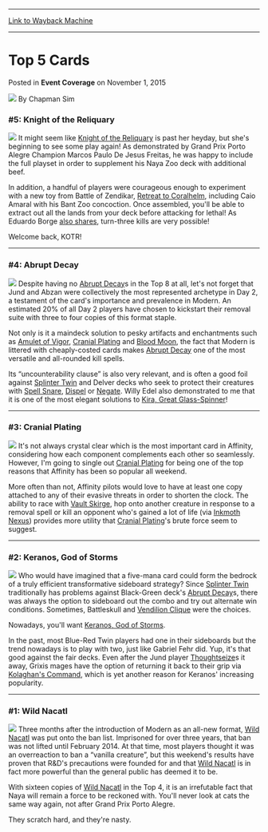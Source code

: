 
---
[Link to Wayback Machine](https://web.archive.org/web/20151105065533/http://magic.wizards.com/en/events/coverage/gppoa15/top-5-cards-2015-11-01)

[_metadata_:author]:- "Chapman Sim"
[_metadata_:description]:- "#5: Knight of the Reliquary"
[_metadata_:generator]:- "Drupal 7 (http://drupal.org)"
[_metadata_:node]:- "821896"
[_metadata_:publish_date]:- "2015-11-01"
[_metadata_:source]:- "div-main-content"
[_metadata_:title]:- "Top 5 Cards"
[_metadata_:wayback_capture_timestamp]:- "2015-11-05 06:55:33"
[_metadata_:wayback_raw_url]:- "https://web.archive.org/web/20151105065533id_/http://magic.wizards.com/en/events/coverage/gppoa15/top-5-cards-2015-11-01"
[_metadata_:wayback_url]:- "http://magic.wizards.com/en/events/coverage/gppoa15/top-5-cards-2015-11-01"
---


Top 5 Cards
===========



 Posted in **Event Coverage**
 on November 1, 2015 






![](https://media.magic.wizards.com/styles/auth_small/public/images/person/chapman_icon_0.jpg)
By Chapman Sim











### #5: Knight of the Reliquary


[![](http://gatherer.wizards.com/Handlers/Image.ashx?type=card&name=Knight+of+the+Reliquary)](http://gatherer.wizards.com/Pages/Card/Details.aspx?name=Knight+of+the+Reliquary)
It might seem like [Knight of the Reliquary](http://gatherer.wizards.com/Pages/Card/Details.aspx?name=Knight+of+the+Reliquary) is past her heyday, but she's beginning to see some play again! As demonstrated by Grand Prix Porto Alegre Champion Marcos Paulo De Jesus Freitas, he was happy to include the full playset in order to supplement his Naya Zoo deck with additional beef.


In addition, a handful of players were courageous enough to experiment with a new toy from Battle of Zendikar, [Retreat to Coralhelm](http://gatherer.wizards.com/Pages/Card/Details.aspx?name=Retreat+to+Coralhelm), including Caio Amaral with his Bant Zoo concoction. Once assembled, you'll be able to extract out all the lands from your deck before attacking for lethal! As Eduardo Borge [also shares](http://magic.wizards.com/en/events/coverage/gppoa15/retreating-to-coralhelm-with-eduardo-borges-2015-11-1), turn-three kills are very possible!


Welcome back, KOTR!




---

### #4: Abrupt Decay


[![](http://gatherer.wizards.com/Handlers/Image.ashx?type=card&name=Abrupt+Decay)](http://gatherer.wizards.com/Pages/Card/Details.aspx?name=Abrupt+Decay)
Despite having no [Abrupt Decay](http://gatherer.wizards.com/Pages/Card/Details.aspx?name=Abrupt+Decay)s in the Top 8 at all, let's not forget that Jund and Abzan were collectively the most represented archetype in Day 2, a testament of the card's importance and prevalence in Modern. An estimated 20% of all Day 2 players have chosen to kickstart their removal suite with three to four copies of this format staple.


Not only is it a maindeck solution to pesky artifacts and enchantments such as [Amulet of Vigor](http://gatherer.wizards.com/Pages/Card/Details.aspx?name=Amulet+of+Vigor), [Cranial Plating](http://gatherer.wizards.com/Pages/Card/Details.aspx?name=Cranial+Plating) and [Blood Moon](http://gatherer.wizards.com/Pages/Card/Details.aspx?name=Blood+Moon), the fact that Modern is littered with cheaply-costed cards makes [Abrupt Decay](http://gatherer.wizards.com/Pages/Card/Details.aspx?name=Abrupt+Decay) one of the most versatile and all-rounded kill spells.


Its “uncounterability clause” is also very relevant, and is often a good foil against [Splinter Twin](http://gatherer.wizards.com/Pages/Card/Details.aspx?name=Splinter+Twin) and Delver decks who seek to protect their creatures with [Spell Snare](http://gatherer.wizards.com/Pages/Card/Details.aspx?name=Spell+Snare), [Dispel](http://gatherer.wizards.com/Pages/Card/Details.aspx?name=Dispel) or [Negate](http://gatherer.wizards.com/Pages/Card/Details.aspx?name=Negate). Willy Edel also demonstrated to me that it is one of the most elegant solutions to [Kira, Great Glass-Spinner](http://gatherer.wizards.com/Pages/Card/Details.aspx?name=Kira%2C+Great+Glass-Spinner)!




---

### #3: Cranial Plating


[![](http://gatherer.wizards.com/Handlers/Image.ashx?type=card&name=Cranial+Plating)](http://gatherer.wizards.com/Pages/Card/Details.aspx?name=Cranial+Plating)
It's not always crystal clear which is the most important card in Affinity, considering how each component complements each other so seamlessly. However, I'm going to single out [Cranial Plating](http://gatherer.wizards.com/Pages/Card/Details.aspx?name=Cranial+Plating) for being one of the top reasons that Affinity has been so popular all weekend.


More often than not, Affinity pilots would love to have at least one copy attached to any of their evasive threats in order to shorten the clock. The ability to race with [Vault Skirge](http://gatherer.wizards.com/Pages/Card/Details.aspx?name=Vault+Skirge), hop onto another creature in response to a removal spell or kill an opponent who's gained a lot of life (via [Inkmoth Nexus](http://gatherer.wizards.com/Pages/Card/Details.aspx?name=Inkmoth+Nexus)) provides more utility that [Cranial Plating](http://gatherer.wizards.com/Pages/Card/Details.aspx?name=Cranial+Plating)'s brute force seem to suggest.




---

### #2: Keranos, God of Storms


[![](http://gatherer.wizards.com/Handlers/Image.ashx?type=card&name=Keranos%2C+God+of+Storms)](http://gatherer.wizards.com/Pages/Card/Details.aspx?name=Keranos%2C+God+of+Storms)
Who would have imagined that a five-mana card could form the bedrock of a truly efficient transformative sideboard strategy? Since [Splinter Twin](http://gatherer.wizards.com/Pages/Card/Details.aspx?name=Splinter+Twin) traditionally has problems against Black-Green deck's [Abrupt Decay](http://gatherer.wizards.com/Pages/Card/Details.aspx?name=Abrupt+Decay)s, there was always the option to sideboard out the combo and try out alternate win conditions. Sometimes, Battleskull and [Vendilion Clique](http://gatherer.wizards.com/Pages/Card/Details.aspx?name=Vendilion+Clique) were the choices.


Nowadays, you'll want [Keranos, God of Storms](http://gatherer.wizards.com/Pages/Card/Details.aspx?name=Keranos%2C+God+of+Storms).  
  

In the past, most Blue-Red Twin players had one in their sideboards but the trend nowadays is to play with two, just like Gabriel Fehr did. Yup, it's that good against the fair decks. Even after the Jund player [Thoughtseize](http://gatherer.wizards.com/Pages/Card/Details.aspx?name=Thoughtseize)s it away, Grixis mages have the option of returning it back to their grip via [Kolaghan's Command](http://gatherer.wizards.com/Pages/Card/Details.aspx?name=Kolaghan%27s+Command), which is yet another reason for Keranos' increasing popularity.




---

### #1: Wild Nacatl


[![](http://gatherer.wizards.com/Handlers/Image.ashx?type=card&name=Wild+Nacatl)](http://gatherer.wizards.com/Pages/Card/Details.aspx?name=Wild+Nacatl)
Three months after the introduction of Modern as an all-new format, [Wild Nacatl](http://gatherer.wizards.com/Pages/Card/Details.aspx?name=Wild+Nacatl) was put onto the ban list. Imprisoned for over three years, that ban was not lifted until February 2014. At that time, most players thought it was an overreaction to ban a “vanilla creature”, but this weekend's results have proven that R&D's precautions were founded for and that [Wild Nacatl](http://gatherer.wizards.com/Pages/Card/Details.aspx?name=Wild+Nacatl) is in fact more powerful than the general public has deemed it to be.


With sixteen copies of [Wild Nacatl](http://gatherer.wizards.com/Pages/Card/Details.aspx?name=Wild+Nacatl) in the Top 4, it is an irrefutable fact that Naya will remain a force to be reckoned with. You'll never look at cats the same way again, not after Grand Prix Porto Alegre.


They scratch hard, and they're nasty.







